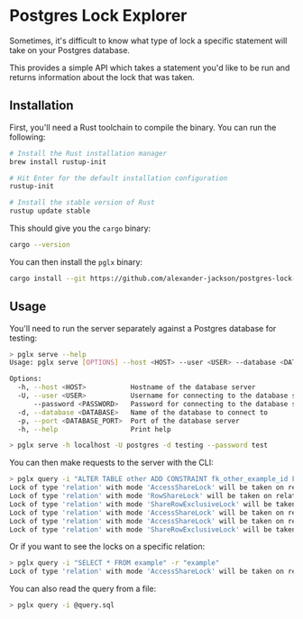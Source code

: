 # Postgres Lock Explorer

Sometimes, it's difficult to know what type of lock a specific statement will
take on your Postgres database.

This provides a simple API which takes a statement you'd like to be run and
returns information about the lock that was taken.

## Installation

First, you'll need a Rust toolchain to compile the binary. You can run the
following:

```bash
# Install the Rust installation manager
brew install rustup-init

# Hit Enter for the default installation configuration
rustup-init

# Install the stable version of Rust
rustup update stable
```

This should give you the `cargo` binary:

```bash
cargo --version
```

You can then install the `pglx` binary:

```bash
cargo install --git https://github.com/alexander-jackson/postgres-lock-explorer.git
```

## Usage

You'll need to run the server separately against a Postgres database for
testing:

```bash
> pglx serve --help
Usage: pglx serve [OPTIONS] --host <HOST> --user <USER> --database <DATABASE>

Options:
  -h, --host <HOST>           Hostname of the database server
  -U, --user <USER>           Username for connecting to the database server
      --password <PASSWORD>   Password for connecting to the database server
  -d, --database <DATABASE>   Name of the database to connect to
  -p, --port <DATABASE_PORT>  Port of the database server
  -h, --help                  Print help

> pglx serve -h localhost -U postgres -d testing --password test
```

You can then make requests to the server with the CLI:

```bash
> pglx query -i "ALTER TABLE other ADD CONSTRAINT fk_other_example_id FOREIGN KEY (example_id) REFERENCES example (id)"
Lock of type 'relation' with mode 'AccessShareLock' will be taken on relation 'example'
Lock of type 'relation' with mode 'RowShareLock' will be taken on relation 'example'
Lock of type 'relation' with mode 'ShareRowExclusiveLock' will be taken on relation 'example'
Lock of type 'relation' with mode 'AccessShareLock' will be taken on relation 'example_pkey'
Lock of type 'relation' with mode 'AccessShareLock' will be taken on relation 'other'
Lock of type 'relation' with mode 'ShareRowExclusiveLock' will be taken on relation 'other'
```

Or if you want to see the locks on a specific relation:

```bash
> pglx query -i "SELECT * FROM example" -r "example"
Lock of type 'relation' with mode 'AccessShareLock' will be taken on relation 'example'
```

You can also read the query from a file:

```bash
> pglx query -i @query.sql
```
